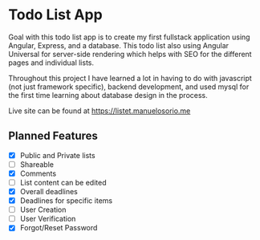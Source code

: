 # Todo List App 

Goal with this todo list app is to create my first fullstack application using Angular, Express, and a database. This todo list also using Angular Universal for server-side rendering which helps with SEO for the different pages and individual lists.

Throughout this project I have learned a lot in having to do with javascript (not just framework specific), backend development, and used mysql for the first time learning about database design in the process.

Live site can be found at https://listet.manuelosorio.me

## Planned Features

- [X] Public and Private lists
- [ ] Shareable
- [X] Comments
- [ ] List content can be edited
- [X] Overall deadlines
- [X] Deadlines for specific items
- [ ] User Creation
- [ ] User Verification
- [X] Forgot/Reset Password
